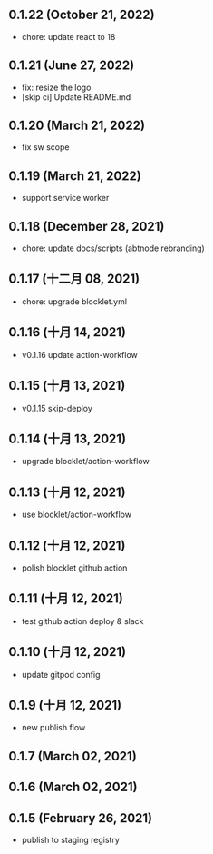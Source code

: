 ## 0.1.22 (October 21, 2022)

- chore: update react to 18

## 0.1.21 (June 27, 2022)

- fix: resize the logo
- [skip ci] Update README.md

## 0.1.20 (March 21, 2022)

- fix sw scope

## 0.1.19 (March 21, 2022)

- support service worker

## 0.1.18 (December 28, 2021)

- chore: update docs/scripts (abtnode rebranding)

## 0.1.17 (十二月 08, 2021)

- chore: upgrade blocklet.yml

## 0.1.16 (十月 14, 2021)

- v0.1.16 update action-workflow

## 0.1.15 (十月 13, 2021)

- v0.1.15 skip-deploy

## 0.1.14 (十月 13, 2021)

- upgrade blocklet/action-workflow

## 0.1.13 (十月 12, 2021)

- use blocklet/action-workflow

## 0.1.12 (十月 12, 2021)

- polish blocklet github action

## 0.1.11 (十月 12, 2021)

- test github action deploy & slack

## 0.1.10 (十月 12, 2021)

- update gitpod config

## 0.1.9 (十月 12, 2021)

- new publish flow

## 0.1.7 (March 02, 2021)

## 0.1.6 (March 02, 2021)

## 0.1.5 (February 26, 2021)

- publish to staging registry
